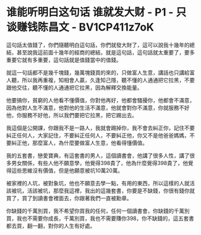# 谁能听明白这句话 谁就发大财 - P1 - 只谈赚钱陈昌文 - BV1CP411z7oK

這句話太值錢了，你們隨聽明白這句話，你們就發大財了，這可以說我十幾年的總結，甚至說我這前面十幾年的經商的總結，就是這句話，這句話就太重要了，要多重要它就有多重要，這句話就是值錢當中的值錢。

就這一句話都不是幾千塊錢，幾萬塊錢買的來的，只做富人生意，講話也只講給富人聽，所以我再重複，知相會人贏，久逢知己隱，聽不懂的人通通把它拉黑，不要跟他交往，聽不懂的人通通把它拉黑，因為解釋交換能量。

他要搞你，貧窮的人他看不懂價值，你對他再好，他都會騷擾你，他都會不滿意，因為他對人生不滿意，他對他的生活不滿意，他就會對你不滿意，你就服務不好他，你服務不好他，所以我們要把它拉黑，把它踢出去。

我這個是公開課，你跟我不是一路人，我就會踢掉你，我不會去糾正你，記住不要糾正任何人，大家記住，不要糾正任何人，不要糾正他，你又不是他爸爸媽媽，不要糾正他，那麼富人，為什麼要做富人生意，他看得懂價值。

我的五套書，戀愛寶典，有這套書的男人，這個讀書會，他講了很多人性，講了很多男女關係，有些人他不願意學，他覺得398貴了，他為什麼覺得398貴了，他覺得這些思維沒有價值，但是他願意被坑10萬20萬。

被家裡的人坑，被對象坑，他也不願意去學一點，有用的東西，所以這樣的人就活該被坑，活該被坑，那麼我這裡，我出的這幾套書，你要是不缺錢，你很有錢你就買了，買了到讀書會裡面去，你跟著我們一直被勳章。

你缺錢的千萬別買，我不希望你買我的任何，任何一個讀書會，你缺錢的千萬別買，我也不需要你成長，千萬別買，我也不需要賺你398，你不缺錢的，這五套書都去買，翻一翻，對你的人生有好處。

